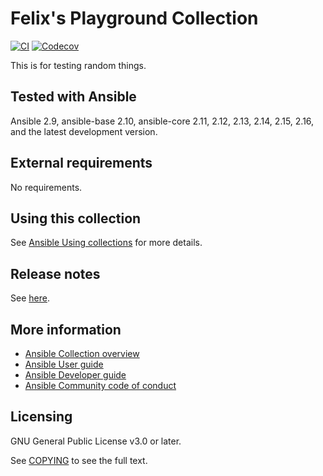 # Felix's Playground Collection
[![CI](https://github.com/felixfontein/ansible-playground/workflows/CI/badge.svg?event=push)](https://github.com/felixfontein/ansible-playground/actions)
[![Codecov](https://img.shields.io/codecov/c/github/felixfontein/ansible-playground)](https://codecov.io/gh/felixfontein/ansible-playground)

This is for testing random things.

## Tested with Ansible

Ansible 2.9, ansible-base 2.10, ansible-core 2.11, 2.12, 2.13, 2.14, 2.15, 2.16, and the latest development version.

## External requirements

No requirements.

## Using this collection

See [Ansible Using collections](https://docs.ansible.com/ansible/latest/user_guide/collections_using.html) for more details.

## Release notes

See [here](https://github.com/felixfontein/ansible-playground/tree/main/CHANGELOG.md).

## More information

- [Ansible Collection overview](https://github.com/ansible-collections/overview)
- [Ansible User guide](https://docs.ansible.com/ansible/latest/user_guide/index.html)
- [Ansible Developer guide](https://docs.ansible.com/ansible/latest/dev_guide/index.html)
- [Ansible Community code of conduct](https://docs.ansible.com/ansible/latest/community/code_of_conduct.html)

## Licensing

GNU General Public License v3.0 or later.

See [COPYING](https://www.gnu.org/licenses/gpl-3.0.txt) to see the full text.
